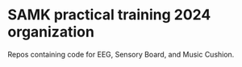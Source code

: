 # SAMK practical training 2024 organization

Repos containing code for EEG, Sensory Board, and Music Cushion.

